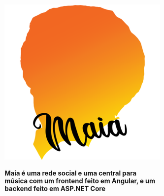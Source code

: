 ﻿![alt text](https://github.com/vonSchweeee/Maia/blob/master/Angular/src/assets/img/logo.png?raw=true)

## Maia é uma rede social e uma central para música com um frontend feito em Angular, e um backend feito em ASP.NET Core